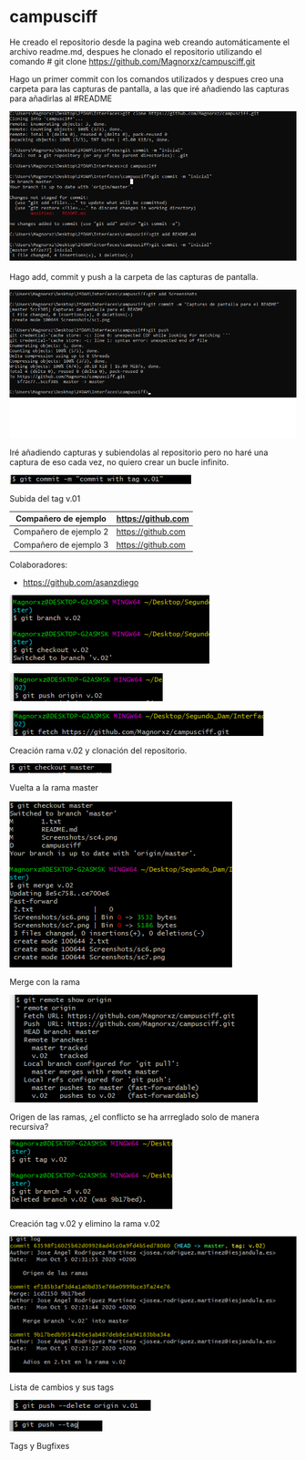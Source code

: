 # campusciff

He creado el repositorio desde la pagina web creando automáticamente el archivo readme.md, despues he clonado el repositorio
utilizando el comando # git clone https://github.com/Magnorxz/campusciff.git

Hago un primer commit con los comandos utilizados y despues creo una carpeta para las capturas de pantalla, a las que
iré añadiendo las capturas para añadirlas al #README


![Screenshot](https://github.com/Magnorxz/campusciff/blob/master/Screenshots/sc1.png)

Hago add, commit y push a la carpeta de las capturas de pantalla.


![Screenshot](https://github.com/Magnorxz/campusciff/blob/master/Screenshots/sc2.png)


Iré añadiendo capturas y subiendolas al repositorio pero no haré una captura de eso cada vez, no quiero crear un bucle infinito.

![Screenshot](https://github.com/Magnorxz/campusciff/blob/master/Screenshots/sc3.png)

Subida del tag v.01

| Compañero de ejemplo   | https://github.com |
|------------------------|------------|
| Compañero de ejemplo 2 | https://github.com |
| Compañero de ejemplo 3 | https://github.com |

Colaboradores: 

- https://github.com/asanzdiego

![Screenshot](https://github.com/Magnorxz/campusciff/blob/master/Screenshots/sc4.png)

![Screenshot](https://github.com/Magnorxz/campusciff/blob/master/Screenshots/sc6.png)

![Screenshot](https://github.com/Magnorxz/campusciff/blob/master/Screenshots/sc7.png)

Creación rama v.02 y clonación del repositorio.

![Screenshot](https://github.com/Magnorxz/campusciff/blob/master/Screenshots/sc5.png)

Vuelta a la rama master


![Screenshot](https://github.com/Magnorxz/campusciff/blob/master/Screenshots/sc8.png)

Merge con la rama

![Screenshot](https://github.com/Magnorxz/campusciff/blob/master/Screenshots/sc9.png)

Origen de las ramas, ¿el conflicto se ha arrreglado solo de manera recursiva?

![Screenshot](https://github.com/Magnorxz/campusciff/blob/master/Screenshots/sc10.png)

Creación tag v.02 y elimino la rama v.02

![Screenshot](https://github.com/Magnorxz/campusciff/blob/master/Screenshots/sc11.png)

Lista de cambios y sus tags


![Screenshot](https://github.com/Magnorxz/campusciff/blob/master/Screenshots/sc12.png)

![Screenshot](https://github.com/Magnorxz/campusciff/blob/master/Screenshots/sc13.png)

Tags y Bugfixes


